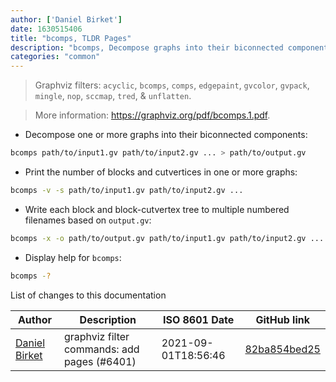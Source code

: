 ```yaml
---
author: ['Daniel Birket']
date: 1630515406
title: "bcomps, TLDR Pages"
description: "bcomps, Decompose graphs into their biconnected components."
categories: "common"
---
```

> Graphviz filters: `acyclic`, `bcomps`, `comps`, `edgepaint`, `gvcolor`, `gvpack`, `mingle`, `nop`, `sccmap`, `tred`, & `unflatten`.

> More information: <https://graphviz.org/pdf/bcomps.1.pdf>.

- Decompose one or more graphs into their biconnected components:

```bash
bcomps path/to/input1.gv path/to/input2.gv ... > path/to/output.gv
```

- Print the number of blocks and cutvertices in one or more graphs:

```bash
bcomps -v -s path/to/input1.gv path/to/input2.gv ...
```

- Write each block and block-cutvertex tree to multiple numbered filenames based on `output.gv`:

```bash
bcomps -x -o path/to/output.gv path/to/input1.gv path/to/input2.gv ...
```

- Display help for `bcomps`:

```bash
bcomps -?
```
List of changes to this documentation


Author | Description | ISO 8601 Date | GitHub link
------|-----|-----|-----
[Daniel Birket](mailto:danielb@birket.com) | graphviz filter commands: add pages (#6401) | 2021-09-01T18:56:46 | [82ba854bed25](https://github.com/tldr-pages/tldr/commit/82ba854bed25dc95a93aec9bdbc5e97f7badf080)

